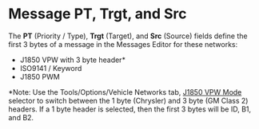 # Message PT, Trgt, and Src

The **PT** (Priority / Type), **Trgt** (Target), and **Src** (Source) fields define the first 3 bytes of a message in the Messages Editor for these networks:

* J1850 VPW with 3 byte header\*
* ISO9141 / Keyword
* J1850 PWM

\*Note: Use the Tools/Options/Vehicle Networks tab, [J1850 VPW Mode](../../main-menu-tools/tools-options/options-spy-networks-tab/spy-networks-tab-j1850-vpw-mode.md) selector to switch between the 1 byte (Chrysler) and 3 byte (GM Class 2) headers. If a 1 byte header is selected, then the first 3 bytes will be ID, B1, and B2.

